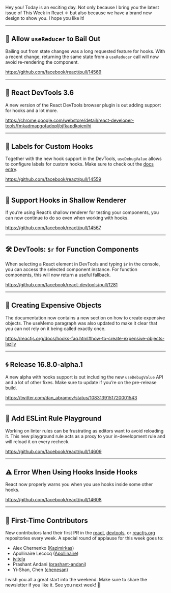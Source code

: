 Hey you! Today is an exciting day. Not only because I bring you the latest issue of This Week in React ⚛️ but also because we have a brand new design to show you. I hope you like it!

---

## 🛑 Allow `useReducer` to Bail Out

Bailing out from state changes was a long requested feature for hooks. With a recent change, returning the same state from a `useReducer` call will now avoid re-rendering the component.

https://github.com/facebook/react/pull/14569

---

## 🎉 React DevTools 3.6

A new version of the React DevTools browser plugin is out adding support for hooks and a lot more.

https://chrome.google.com/webstore/detail/react-developer-tools/fmkadmapgofadopljbjfkapdkoienihi

---

## 📌 Labels for Custom Hooks

Together with the new hook support in the DevTools, `useDebugValue` allows to configure labels for custom hooks. Make sure to check out the [docs entry](https://reactjs.org/docs/hooks-reference.html#defer-formatting-debug-values).

https://github.com/facebook/react/pull/14559

---

## 🐞 Support Hooks in Shallow Renderer

If you’re using React’s shallow renderer for testing your components, you can now continue to do so even when working with hooks.

https://github.com/facebook/react/pull/14567

---

## 🛠 DevTools: `$r` for Function Components

When selecting a React element in DevTools and typing `$r` in the console, you can access the selected component instance. For function components, this will now return a useful fallback.

https://github.com/facebook/react-devtools/pull/1281

---

## 📝 Creating Expensive Objects

The documentation now contains a new section on how to create expensive objects. The useMemo paragraph was also updated to make it clear that you can not rely on it being called exactly once.

https://reactjs.org/docs/hooks-faq.html#how-to-create-expensive-objects-lazily

---

## 🌀 Release 16.8.0-alpha.1

A new alpha with hooks support is out including the new `useDebugValue` API and a lot of other fixes. Make sure to update if you’re on the pre-release build.

https://twitter.com/dan_abramov/status/1083139151720001543

---

## 👀 Add ESLint Rule Playground

Working on linter rules can be frustrating as editors want to avoid reloading it. This new playground rule acts as a proxy to your in-development rule and will reload it on every recheck.

https://github.com/facebook/react/pull/14609

---

## ⚠️ Error When Using Hooks Inside Hooks

React now properly warns you when you use hooks inside some other hooks.

https://github.com/facebook/react/pull/14608

---

## 👏 First-Time Contributors

New contributors land their first PR in the [react](https://github.com/facebook/react), [devtools](https://github.com/facebook/react-devtools), or [reactjs.org](https://github.com/reactjs/reactjs.org) repositories every week. A special round of applause for this week goes to:

 - Alex Chernenko ([Kazimirkas](https://github.com/Kazimirkas))
 - Apollinaire Lecocq ([Apollinaire](https://github.com/Apollinaire))
 - [jvitela](https://github.com/jvitela)
 - Prashant Andani ([prashant-andani](https://github.com/prashant-andani))
 - Yi-Shan, Chen ([chenesan](https://github.com/chenesan))

I wish you all a great start into the weekend. Make sure to share the newsletter if you like it. See you next week! 👋
